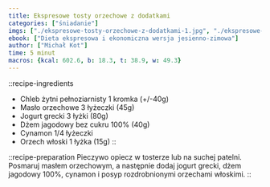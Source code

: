 ```yaml
---
title: Ekspresowe tosty orzechowe z dodatkami
categories: ["śniadanie"]
imgs: ["./ekspresowe-tosty-orzechowe-z-dodatkami-1.jpg", "./ekspresowe-tosty-orzechowe-z-dodatkami-2.jpg"]
ebook: ["Dieta ekspresowa i ekonomiczna wersja jesienno-zimowa"]
author: ["Michał Kot"]
time: 5 minut
macros: {kcal: 602.6, b: 18.3, t: 38.9, w: 49.3}
---
```


::recipe-ingredients
- Chleb żytni pełnoziarnisty 1 kromka (+/-40g)
- Masło orzechowe 3 łyżeczki (45g)
- Jogurt grecki 3 łyżki (80g)
- Dżem jagodowy bez cukru 100% (40g)
- Cynamon 1/4 łyżeczki
- Orzech włoski 1 łyżka (15g)
::

::recipe-preparation
Pieczywo opiecz w tosterze lub na suchej patelni. Posmaruj masłem orzechowym, a następnie dodaj jogurt grecki, dżem jagodowy 100%, cynamon i posyp rozdrobnionymi orzechami włoskimi.
::